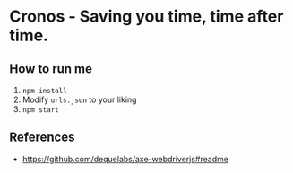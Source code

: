 # Cronos - Saving you time, time after time.

## How to run me
1. `npm install`
1. Modify `urls.json` to your liking
1. `npm start`

## References
* https://github.com/dequelabs/axe-webdriverjs#readme
